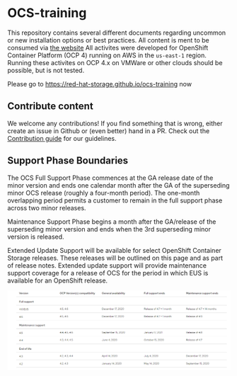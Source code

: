# OCS-training

This repository contains several different documents regarding uncommon or new installation options or best practices.
All content is ment to be consumed via [the website](https://red-hat-storage.github.io/ocs-training)
All activites were developed for OpenShift Container Platform (OCP 4) running on AWS in the `us-east-1` region. Running these activites on OCP 4.x on VMWare or other clouds should be possible, but is not tested.

Please go to https://red-hat-storage.github.io/ocs-training now

## Contribute content

We welcome any contributions! If you find something that is wrong, either create an issue in Github or (even better) hand in a PR.
Check out the [Contribution guide](CONTRIBUTING.adoc) for our guidelines.


## Support Phase Boundaries
The OCS Full Support Phase commences at the GA release date of the minor version and ends one calendar month after the GA of the superseding minor OCS release (roughly a four-month period). The one-month overlapping period permits a customer to remain in the full support phase across two minor releases.

Maintenance Support Phase begins a month after the GA/release of the superseding minor version and ends when the 3rd superseding minor version is released.

Extended Update Support will be available for select OpenShift Container Storage releases. These releases will be outlined on this page and as part of release notes. Extended update support will provide maintenance support coverage for a release of OCS for the period in which EUS is available for an OpenShift release.

![OCS_OCP_Compatibility](OCS_OCP_Compatibility.PNG)
